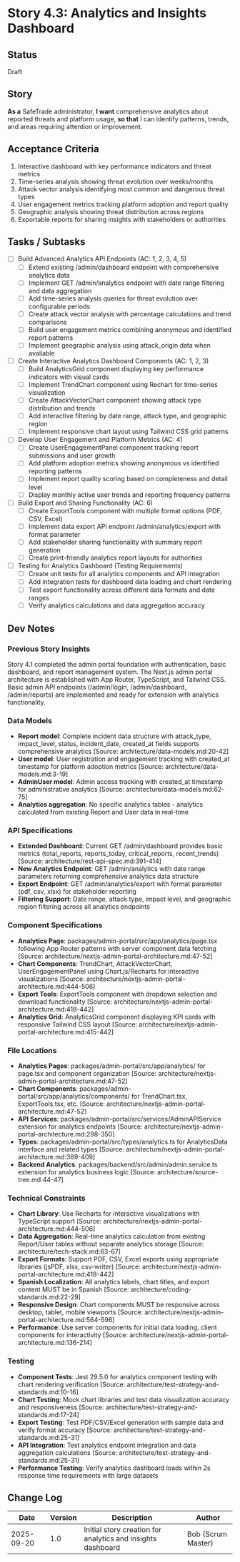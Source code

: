 # Story 4.3: Analytics and Insights Dashboard

## Status
Draft

## Story
**As a** SafeTrade administrator,
**I want** comprehensive analytics about reported threats and platform usage,
**so that** I can identify patterns, trends, and areas requiring attention or improvement.

## Acceptance Criteria
1. Interactive dashboard with key performance indicators and threat metrics
2. Time-series analysis showing threat evolution over weeks/months
3. Attack vector analysis identifying most common and dangerous threat types
4. User engagement metrics tracking platform adoption and report quality
5. Geographic analysis showing threat distribution across regions
6. Exportable reports for sharing insights with stakeholders or authorities

## Tasks / Subtasks
- [ ] Build Advanced Analytics API Endpoints (AC: 1, 2, 3, 4, 5)
  - [ ] Extend existing /admin/dashboard endpoint with comprehensive analytics data
  - [ ] Implement GET /admin/analytics endpoint with date range filtering and data aggregation
  - [ ] Add time-series analysis queries for threat evolution over configurable periods
  - [ ] Create attack vector analysis with percentage calculations and trend comparisons
  - [ ] Build user engagement metrics combining anonymous and identified report patterns
  - [ ] Implement geographic analysis using attack_origin data when available
- [ ] Create Interactive Analytics Dashboard Components (AC: 1, 2, 3)
  - [ ] Build AnalyticsGrid component displaying key performance indicators with visual cards
  - [ ] Implement TrendChart component using Rechart for time-series visualization
  - [ ] Create AttackVectorChart component showing attack type distribution and trends
  - [ ] Add interactive filtering by date range, attack type, and geographic region
  - [ ] Implement responsive chart layout using Tailwind CSS grid patterns
- [ ] Develop User Engagement and Platform Metrics (AC: 4)
  - [ ] Create UserEngagementPanel component tracking report submissions and user growth
  - [ ] Add platform adoption metrics showing anonymous vs identified reporting patterns
  - [ ] Implement report quality scoring based on completeness and detail level
  - [ ] Display monthly active user trends and reporting frequency patterns
- [ ] Build Export and Sharing Functionality (AC: 6)
  - [ ] Create ExportTools component with multiple format options (PDF, CSV, Excel)
  - [ ] Implement data export API endpoint /admin/analytics/export with format parameter
  - [ ] Add stakeholder sharing functionality with summary report generation
  - [ ] Create print-friendly analytics report layouts for authorities
- [ ] Testing for Analytics Dashboard (Testing Requirements)
  - [ ] Create unit tests for all analytics components and API integration
  - [ ] Add integration tests for dashboard data loading and chart rendering
  - [ ] Test export functionality across different data formats and date ranges
  - [ ] Verify analytics calculations and data aggregation accuracy

## Dev Notes

### Previous Story Insights
Story 4.1 completed the admin portal foundation with authentication, basic dashboard, and report management system. The Next.js admin portal architecture is established with App Router, TypeScript, and Tailwind CSS. Basic admin API endpoints (/admin/login, /admin/dashboard, /admin/reports) are implemented and ready for extension with analytics functionality.

### Data Models
- **Report model**: Complete incident data structure with attack_type, impact_level, status, incident_date, created_at fields supports comprehensive analytics [Source: architecture/data-models.md:20-42]
- **User model**: User registration and engagement tracking with created_at timestamp for platform adoption metrics [Source: architecture/data-models.md:3-19]
- **AdminUser model**: Admin access tracking with created_at timestamp for administrative analytics [Source: architecture/data-models.md:62-75]
- **Analytics aggregation**: No specific analytics tables - analytics calculated from existing Report and User data in real-time

### API Specifications
- **Extended Dashboard**: Current GET /admin/dashboard provides basic metrics (total_reports, reports_today, critical_reports, recent_trends) [Source: architecture/rest-api-spec.md:391-414]
- **New Analytics Endpoint**: GET /admin/analytics with date range parameters returning comprehensive analytics data structure
- **Export Endpoint**: GET /admin/analytics/export with format parameter (pdf, csv, xlsx) for stakeholder reporting
- **Filtering Support**: Date range, attack type, impact level, and geographic region filtering across all analytics endpoints

### Component Specifications
- **Analytics Page**: packages/admin-portal/src/app/analytics/page.tsx following App Router patterns with server component data fetching [Source: architecture/nextjs-admin-portal-architecture.md:47-52]
- **Chart Components**: TrendChart, AttackVectorChart, UserEngagementPanel using Chart.js/Recharts for interactive visualizations [Source: architecture/nextjs-admin-portal-architecture.md:444-506]
- **Export Tools**: ExportTools component with dropdown selection and download functionality [Source: architecture/nextjs-admin-portal-architecture.md:418-442]
- **Analytics Grid**: AnalyticsGrid component displaying KPI cards with responsive Tailwind CSS layout [Source: architecture/nextjs-admin-portal-architecture.md:415-442]

### File Locations
- **Analytics Pages**: packages/admin-portal/src/app/analytics/ for page.tsx and component organization [Source: architecture/nextjs-admin-portal-architecture.md:47-52]
- **Chart Components**: packages/admin-portal/src/app/analytics/components/ for TrendChart.tsx, ExportTools.tsx, etc. [Source: architecture/nextjs-admin-portal-architecture.md:47-52]
- **API Services**: packages/admin-portal/src/services/AdminAPIService extension for analytics endpoints [Source: architecture/nextjs-admin-portal-architecture.md:298-350]
- **Types**: packages/admin-portal/src/types/analytics.ts for AnalyticsData interface and related types [Source: architecture/nextjs-admin-portal-architecture.md:389-409]
- **Backend Analytics**: packages/backend/src/admin/admin.service.ts extension for analytics business logic [Source: architecture/source-tree.md:44-47]

### Technical Constraints
- **Chart Library**: Use Recharts for interactive visualizations with TypeScript support [Source: architecture/nextjs-admin-portal-architecture.md:444-506]
- **Data Aggregation**: Real-time analytics calculation from existing Report/User tables without separate analytics storage [Source: architecture/tech-stack.md:63-67]
- **Export Formats**: Support PDF, CSV, Excel exports using appropriate libraries (jsPDF, xlsx, csv-writer) [Source: architecture/nextjs-admin-portal-architecture.md:418-442]
- **Spanish Localization**: All analytics labels, chart titles, and export content MUST be in Spanish [Source: architecture/coding-standards.md:22-29]
- **Responsive Design**: Chart components MUST be responsive across desktop, tablet, mobile viewports [Source: architecture/nextjs-admin-portal-architecture.md:564-596]
- **Performance**: Use server components for initial data loading, client components for interactivity [Source: architecture/nextjs-admin-portal-architecture.md:136-214]

### Testing
- **Component Tests**: Jest 29.5.0 for analytics component testing with chart rendering verification [Source: architecture/test-strategy-and-standards.md:10-16]
- **Chart Testing**: Mock chart libraries and test data visualization accuracy and responsiveness [Source: architecture/test-strategy-and-standards.md:17-24]
- **Export Testing**: Test PDF/CSV/Excel generation with sample data and verify format accuracy [Source: architecture/test-strategy-and-standards.md:25-31]
- **API Integration**: Test analytics endpoint integration and data aggregation calculations [Source: architecture/test-strategy-and-standards.md:25-31]
- **Performance Testing**: Verify analytics dashboard loads within 2s response time requirements with large datasets

## Change Log
| Date | Version | Description | Author |
|------|---------|-------------|--------|
| 2025-09-20 | 1.0 | Initial story creation for analytics and insights dashboard | Bob (Scrum Master) |